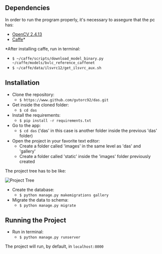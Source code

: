 ## Dependencies
In order to run the program properly, it's necessary to assegure that the pc has:
- [OpenCV 2.4.13](http://opencv.org/downloads.html)
- [Caffe](http://caffe.berkeleyvision.org/installation.html)*

*After installing caffe, run in terminal:
  - `$ ~/caffe/scripts/download_model_binary.py ~/caffe/models/bvlc_reference_caffenet`
  - `$ ~/caffe/data/ilsvrc12/get_ilsvrc_aux.sh`
  
## Installation
- Clone the repository: 
  - `$ https://www.github.com/gutorc92/das.git`
- Get inside the cloned folder: 
  - `$ cd das`
- Install the requirements: 
  - `$ pip install -r requirements.txt`
- Go to the app: 
  - `$ cd das` ('das' in this case is another folder inside the previous 'das' folder)
- Open the project in your favorite text editor:
  - Create a folder called 'images' in the same level as 'das' and 'gallery'
  - Create a folder called 'static' inside the 'images' folder previously created

The project tree has to be like:

![Project Tree](https://raw.githubusercontent.com/wiki/das/project_tree.png) 

- Create the database: 
  - `$ python manage.py makemigrations gallery`
- Migrate the data to schema: 
  - `$ python manage.py migrate`
  
## Running the Project
- Run in terminal:
  - `$ python manage.py runserver`
  
The project will run, by default, in `localhost:8000`
